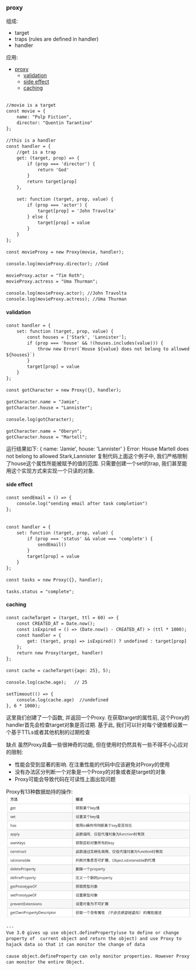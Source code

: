 ### proxy

组成: 
- target
- traps  (rules are defined in handler)
- handler

应用:
- [proxy](#proxy)
	- [validation](#validation)
	- [side effect](#side-effect)
	- [caching](#caching)


``` JS

//movie is a target
const movie = {
	name: "Pulp Fiction",
	director: "Quentin Tarantino"
};

//this is a handler
const handler = {
	//get is a trap
	get: (target, prop) => {
		if (prop === 'director') {
			return 'God'
		}
		return target[prop]
	},

	set: function (target, prop, value) {
		if (prop === 'actor') {
			target[prop] = 'John Travolta'
		} else {
			target[prop] = value
		}
	}
};

const movieProxy = new Proxy(movie, handler);

console.log(movieProxy.director); //God

movieProxy.actor = "Tim Roth";
movieProxy.actress = "Uma Thurman";

console.log(movieProxy.actor); //John Travolta
console.log(movieProxy.actress); //Uma Thurman

```


#### validation
``` JS
const handler = {
	set: function (target, prop, value) {
		const houses = ['Stark', 'Lannister'];
		if (prop === 'house' && !(houses.includes(value))) {
			throw new Error(`House ${value} does not belong to allowed ${houses}`)
		}
		target[prop] = value
	}
};

const gotCharacter = new Proxy({}, handler);

gotCharacter.name = "Jamie";
gotCharacter.house = "Lannister";

console.log(gotCharacter);

gotCharacter.name = "Oberyn";
gotCharacter.house = "Martell";

```

运行结果如下:
{ name: 'Jamie', house: 'Lannister' }
Error: House Martell does not belong to allowed Stark,Lannister
复制代码上面这个例子中, 我们严格限制了house这个属性所能被赋予的值的范围. 只需要创建一个set的trap, 我们甚至能用这个实现方式来实现一个只读的对象.

#### side effect

``` JS
const sendEmail = () => {
	console.log("sending email after task completion")
};


const handler = {
	set: function (target, prop, value) {
		if (prop === 'status' && value === 'complete') {
			sendEmail()
		}
		target[prop] = value
	}
};

const tasks = new Proxy({}, handler);

tasks.status = "complete";

```

#### caching

``` JS
const cacheTarget = (target, ttl = 60) => {
	const CREATED_AT = Date.now();
	const isExpired = () => (Date.now() - CREATED_AT) > (ttl * 1000);
	const handler = {
		get: (target, prop) => isExpired() ? undefined : target[prop]
	};
	return new Proxy(target, handler)
};

const cache = cacheTarget({age: 25}, 5);

console.log(cache.age);   // 25

setTimeout(() => {
	console.log(cache.age)  //undefined
}, 6 * 1000);

```
这里我们创建了一个函数, 并返回一个Proxy. 在获取target的属性前, 这个Proxy的handler首先会检查target对象是否过期. 基于此, 我们可以针对每个键值都设置一个基于TTLs或者其他机制的过期检查


缺点
虽然Proxy具备一些很神奇的功能, 但在使用时仍然具有一些不得不小心应对的限制:

- 性能会受到显著的影响. 在注重性能的代码中应该避免对Proxy的使用
- 没有办法区分判断一个对象是一个Proxy的对象或者是target的对象
- Proxy可能会导致代码在可读性上面出现问题

Proxy有13种数据劫持的操作:
![](images/2020-05-25-13-25-44.png)
```
---
Vue 3.0 gives up use object.defineProperty(use to define or change property of  current object and return the object) and use Proxy to hajack data so that it can monitor the change of data

cause object.defineProperty can only monitor properties. However Proxy can monitor the entire Object.
